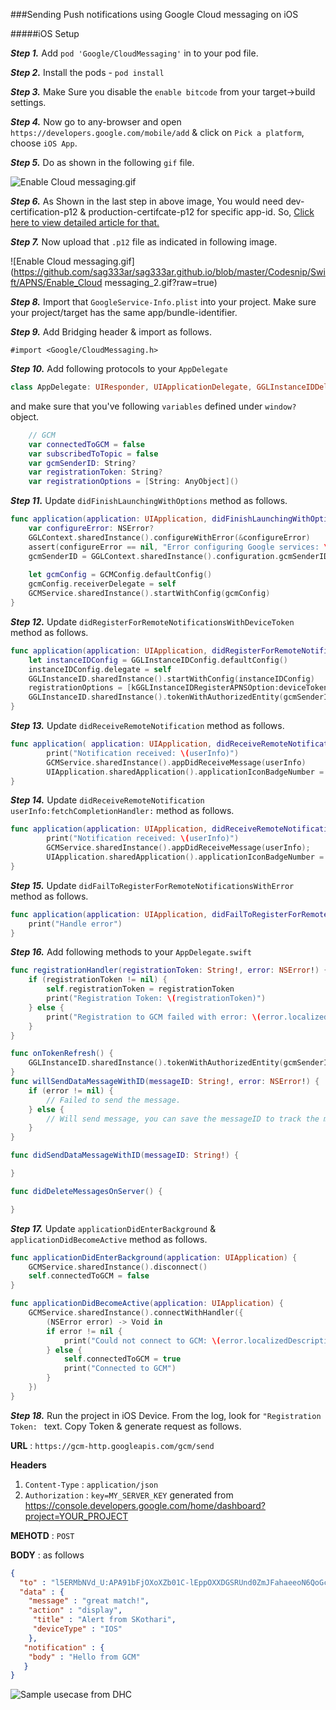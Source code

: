###Sending Push notifications using Google Cloud messaging on iOS

#####iOS Setup

***Step 1.*** Add `pod 'Google/CloudMessaging'` in to your pod file.

***Step 2.*** Install the pods - `pod install`

***Step 3.*** Make Sure you disable the `enable bitcode` from your target->build settings.

***Step 4.*** Now go to any-browser and open `https://developers.google.com/mobile/add` & click on `Pick a platform`, choose `iOS App`.

***Step 5.*** Do as shown in the following `gif` file.

![Enable Cloud messaging.gif](https://github.com/sag333ar/sag333ar.github.io/blob/master/Codesnip/Swift/APNS/Enable%20Cloud%20messaging.gif?raw=true)

***Step 6.*** As Shown in the last step in above image, You would need dev-certification-p12 & production-certifcate-p12 for specific app-id.
So, [Click here to view detailed article for that.](https://goo.gl/v7j7SL) 

***Step 7.*** Now upload that `.p12` file as indicated in following image.

![Enable Cloud messaging.gif](https://github.com/sag333ar/sag333ar.github.io/blob/master/Codesnip/Swift/APNS/Enable_Cloud messaging_2.gif?raw=true)

***Step 8.*** Import that `GoogleService-Info.plist` into your project. Make sure your project/target has the same app/bundle-identifier.

***Step 9.*** Add Bridging header & import as follows.

```ObjC
#import <Google/CloudMessaging.h>
```

***Step 10.*** Add following protocols to your `AppDelegate`

```Swift
class AppDelegate: UIResponder, UIApplicationDelegate, GGLInstanceIDDelegate, GCMReceiverDelegate {
```

and make sure that you've following `variables` defined under `window?` object.

```Swift
	// GCM
	var connectedToGCM = false
	var subscribedToTopic = false
	var gcmSenderID: String?
	var registrationToken: String?
	var registrationOptions = [String: AnyObject]()
```

***Step 11.*** Update `didFinishLaunchingWithOptions` method as follows.

```Swift
func application(application: UIApplication, didFinishLaunchingWithOptions launchOptions: [NSObject: AnyObject]?) -> Bool {
	var configureError: NSError?
	GGLContext.sharedInstance().configureWithError(&configureError)
	assert(configureError == nil, "Error configuring Google services: \(configureError)")
	gcmSenderID = GGLContext.sharedInstance().configuration.gcmSenderID
	
	let gcmConfig = GCMConfig.defaultConfig()
	gcmConfig.receiverDelegate = self
	GCMService.sharedInstance().startWithConfig(gcmConfig)
}
```

***Step 12.*** Update `didRegisterForRemoteNotificationsWithDeviceToken` method as follows.

```Swift
func application(application: UIApplication, didRegisterForRemoteNotificationsWithDeviceToken deviceToken: NSData) {
	let instanceIDConfig = GGLInstanceIDConfig.defaultConfig()
	instanceIDConfig.delegate = self
	GGLInstanceID.sharedInstance().startWithConfig(instanceIDConfig)
	registrationOptions = [kGGLInstanceIDRegisterAPNSOption:deviceToken,kGGLInstanceIDAPNSServerTypeSandboxOption:true]
	GGLInstanceID.sharedInstance().tokenWithAuthorizedEntity(gcmSenderID, scope: kGGLInstanceIDScopeGCM, options: registrationOptions, handler: registrationHandler)
}
```

***Step 13.*** Update `didReceiveRemoteNotification` method as follows.

```Swift
func application( application: UIApplication, didReceiveRemoteNotification userInfo: [NSObject : AnyObject]) {
		print("Notification received: \(userInfo)")
		GCMService.sharedInstance().appDidReceiveMessage(userInfo)
		UIApplication.sharedApplication().applicationIconBadgeNumber = UIApplication.sharedApplication().applicationIconBadgeNumber + 1
}
```

***Step 14.*** Update `didReceiveRemoteNotification userInfo:fetchCompletionHandler:` method as follows.

```Swift
func application(application: UIApplication, didReceiveRemoteNotification userInfo: [NSObject : AnyObject], fetchCompletionHandler handler: (UIBackgroundFetchResult) -> Void) {
		print("Notification received: \(userInfo)")
		GCMService.sharedInstance().appDidReceiveMessage(userInfo);
		UIApplication.sharedApplication().applicationIconBadgeNumber = UIApplication.sharedApplication().applicationIconBadgeNumber + 1
}
```

***Step 15.*** Update `didFailToRegisterForRemoteNotificationsWithError` method as follows.

```Swift
func application(application: UIApplication, didFailToRegisterForRemoteNotificationsWithError error: NSError) {
	print("Handle error")
}
```

***Step 16.*** Add following methods to your `AppDelegate.swift`

```Swift
func registrationHandler(registrationToken: String!, error: NSError!) {
	if (registrationToken != nil) {
		self.registrationToken = registrationToken
		print("Registration Token: \(registrationToken)")
	} else {
		print("Registration to GCM failed with error: \(error.localizedDescription)")
	}
}

func onTokenRefresh() {
	GGLInstanceID.sharedInstance().tokenWithAuthorizedEntity(gcmSenderID, scope: kGGLInstanceIDScopeGCM, options: registrationOptions, handler: registrationHandler)
}
func willSendDataMessageWithID(messageID: String!, error: NSError!) {
	if (error != nil) {
		// Failed to send the message.
	} else {
		// Will send message, you can save the messageID to track the message
	}
}

func didSendDataMessageWithID(messageID: String!) {

}

func didDeleteMessagesOnServer() {

}
```

***Step 17.*** Update `applicationDidEnterBackground` & `applicationDidBecomeActive` method as follows.

```Swift
func applicationDidEnterBackground(application: UIApplication) {
	GCMService.sharedInstance().disconnect()
	self.connectedToGCM = false
}

func applicationDidBecomeActive(application: UIApplication) {
	GCMService.sharedInstance().connectWithHandler({
		(NSError error) -> Void in
		if error != nil {
			print("Could not connect to GCM: \(error.localizedDescription)")
		} else {
			self.connectedToGCM = true
			print("Connected to GCM")
		}
	})
}
```

***Step 18.*** Run the project in iOS Device. From the log, look for `"Registration Token: ` text. Copy Token & generate request as follows.

**URL** : `https://gcm-http.googleapis.com/gcm/send`

**Headers** 

1. `Content-Type` : `application/json`
2. `Authorization` : `key=MY_SERVER_KEY` generated from https://console.developers.google.com/home/dashboard?project=YOUR_PROJECT

**MEHOTD** : `POST`

**BODY** : as follows

```json
{
  "to" : "l5ERMbNVd_U:APA91bFjOXoXZb01C-lEppOXXDGSRUnd0ZmJFahaeeoN6QoGc7p4wErWKSOB4nYhLePotUUBxuAxUSxz5U1IB_s9MHjLNl5QAtq1B3ii7VYOWV8Yjd0smAeo2XW7_YDlEM8K8guPEjME",
  "data" : {
    "message" : "great match!",
    "action" : "display",
     "title" : "Alert from SKothari", 
     "deviceType" : "IOS" 
    },
   "notification" : {
   	"body" : "Hello from GCM"
   }
}
```

![Sample usecase from DHC](https://github.com/sag333ar/sag333ar.github.io/blob/master/Codesnip/Swift/APNS/sample_usecase_from_dhc.png?raw=true)